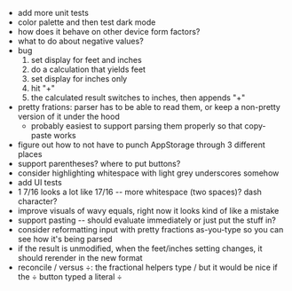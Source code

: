 - add more unit tests
- color palette and then test dark mode
- how does it behave on other device form factors?
- what to do about negative values?
- bug
    1. set display for feet and inches
    2. do a calculation that yields feet
    3. set display for inches only
    4. hit "+"
    5. the calculated result switches to inches, then appends "+"
- pretty frations: parser has to be able to read them, or keep a non-pretty version of it under the hood
    - probably easiest to support parsing them properly so that copy-paste works
- figure out how to not have to punch AppStorage through 3 different places
- support parentheses? where to put buttons?
- consider highlighting whitespace with light grey underscores somehow
- add UI tests
- 1 7/16 looks a lot like 17/16 -- more whitespace (two spaces)? dash character?
- improve visuals of wavy equals, right now it looks kind of like a mistake
- support pasting -- should evaluate immediately or just put the stuff in?
- consider reformatting input with pretty fractions as-you-type so you can see how it's being parsed
- if the result is unmodified, when the feet/inches setting changes, it should rerender in the new format
- reconcile / versus ÷: the fractional helpers type / but it would be nice if the ÷ button typed a literal ÷
